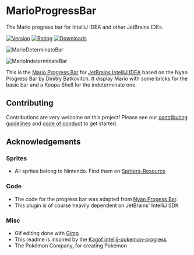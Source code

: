 # MarioProgressBar

The Mario progress bar for IntelliJ IDEA and other JetBrains IDEs.

[![Version](https://img.shields.io/jetbrains/plugin/v/14708-mario-progress-bar)](https://plugins.jetbrains.com/plugin/14708-mario-progress-bar/versions)
[![Rating](https://img.shields.io/jetbrains/plugin/r/rating/14708-mario-progress-bar)](https://plugins.jetbrains.com/plugin/14708-mario-progress-bar/reviews)
[![Downloads](https://img.shields.io/jetbrains/plugin/d/14708-mario-progress-bar)](https://plugins.jetbrains.com/plugin/14708-mario-progress-bar)

![MarioDeterminateBar](https://i.imgur.com/3ry0GOy.gif)

![MarioIndeterminateBar](https://i.imgur.com/fdUDmZI.gif)


This is the [Mario Progress Bar](https://plugins.jetbrains.com/plugin/14708-mario-progress-bar/versions) for [JetBrains IntelliJ IDEA](https://www.jetbrains.com/idea/) based on the Nyan Progress Bar by Dmitry Batkovitch. It display Mario with some bricks for the basic bar and a Koopa Shell for the indeterminate one.


## Contributing

Contributions are very welcome on this project! Please see our [contributing guidelines](CONTRIBUTING.md) and [code of conduct](CODE_OF_CONDUCT.md) to get started.

## Acknowledgements

### Sprites
* All sprites belong to Nintendo. Find them on [Spriters-Resource](https://www.spriters-resource.com/)

### Code

* The code for the progress bar was adapted from [Nyan Progess Bar](https://github.com/batya239/NyanProgressBar).
* This plugin is of course heavily dependent on JetBrains' IntelliJ SDK  

### Misc

* Gif editing done with [Gimp](https://www.gimp.org/)
* This readme is inspired by the [Kagof intellij-pokemon-progress](https://github.com/kagof/intellij-pokemon-progress/blob/master/README.md)
* The Pokémon Company, for creating Pokémon